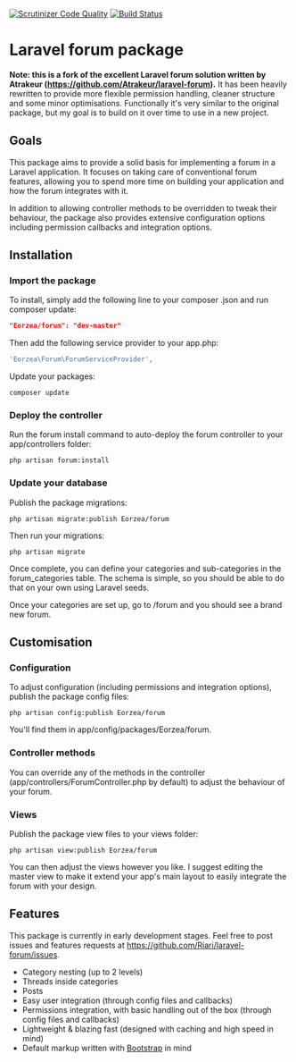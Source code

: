 [![Scrutinizer Code Quality](https://scrutinizer-ci.com/g/Riari/laravel-forum/badges/quality-score.png?b=master)](https://scrutinizer-ci.com/g/Riari/laravel-forum/?branch=master)
[![Build Status](https://scrutinizer-ci.com/g/Riari/laravel-forum/badges/build.png?b=master)](https://scrutinizer-ci.com/g/Riari/laravel-forum/build-status/master)

# Laravel forum package

**Note: this is a fork of the excellent Laravel forum solution written by Atrakeur (https://github.com/Atrakeur/laravel-forum).** It has been heavily rewritten to provide more flexible permission handling, cleaner structure and some minor optimisations. Functionally it's very similar to the original package, but my goal is to build on it over time to use in a new project.

## Goals

This package aims to provide a solid basis for implementing a forum in a Laravel application. It focuses on taking care of conventional forum features, allowing you to spend more time on building your application and how the forum integrates with it.

In addition to allowing controller methods to be overridden to tweak their behaviour, the package also provides extensive configuration options including permission callbacks and integration options.

## Installation

### Import the package

To install, simply add the following line to your composer .json and run composer update:

```json
"Eorzea/forum": "dev-master"
```

Then add the following service provider to your app.php:

```php
'Eorzea\Forum\ForumServiceProvider',
```

Update your packages:

`composer update`

### Deploy the controller

Run the forum install command to auto-deploy the forum controller to your app/controllers folder:

`php artisan forum:install`

### Update your database

Publish the package migrations:

`php artisan migrate:publish Eorzea/forum`

Then run your migrations:

`php artisan migrate`

Once complete, you can define your categories and sub-categories in the forum_categories table. The schema is simple, so you should be able to do that on your own using Laravel seeds.

Once your categories are set up, go to <app hostname>/forum and you should see a brand new forum.

## Customisation

### Configuration

To adjust configuration (including permissions and integration options), publish the package config files:

`php artisan config:publish Eorzea/forum`

You'll find them in app/config/packages/Eorzea/forum.

### Controller methods

You can override any of the methods in the controller (app/controllers/ForumController.php by default) to adjust the behaviour of your forum.

### Views

Publish the package view files to your views folder:

`php artisan view:publish Eorzea/forum`

You can then adjust the views however you like. I suggest editing the master view to make it extend your app's main layout to easily integrate the forum with your design.

## Features

This package is currently in early development stages. Feel free to post issues and features requests at https://github.com/Riari/laravel-forum/issues.

 * Category nesting (up to 2 levels)
 * Threads inside categories
 * Posts
 * Easy user integration (through config files and callbacks)
 * Permissions integration, with basic handling out of the box (through config files and callbacks)
 * Lightweight & blazing fast (designed with caching and high speed in mind)
 * Default markup written with [Bootstrap](http://getbootstrap.com/) in mind
